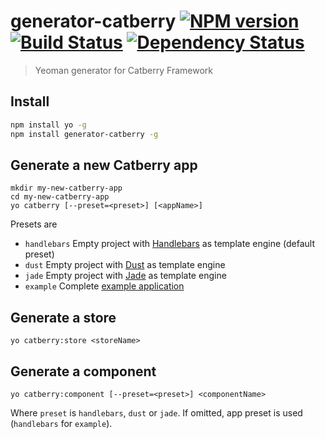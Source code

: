 # generator-catberry [![NPM version][npm-image]][npm-url] [![Build Status][travis-image]][travis-url] [![Dependency Status][daviddm-image]][daviddm-url]
> Yeoman generator for Catberry Framework

## Install
```bash
npm install yo -g
npm install generator-catberry -g
```

## Generate a new Catberry app
```
mkdir my-new-catberry-app
cd my-new-catberry-app
yo catberry [--preset=<preset>] [<appName>]
```
Presets are
* `handlebars` Empty project with [Handlebars](https://github.com/catberry/catberry-handlebars#readme) as template engine
(default preset)
* `dust` Empty project with [Dust](https://github.com/catberry/catberry-dust#readme) as template engine
* `jade` Empty project with [Jade](https://github.com/catberry/catberry-jade#readme) as template engine
* `example` Complete [example application](https://github.com/catberry/catberry-example#readme)

## Generate a store
```
yo catberry:store <storeName>
```

## Generate a component
```
yo catberry:component [--preset=<preset>] <componentName>
```
Where `preset` is `handlebars`, `dust` or `jade`. If omitted, app preset is used (`handlebars` for `example`).

[npm-image]: https://badge.fury.io/js/generator-catberry.svg
[npm-url]: https://npmjs.org/package/generator-catberry
[travis-image]: https://travis-ci.org/catberry/generator-catberry.svg?branch=master
[travis-url]: https://travis-ci.org/catberry/generator-catberry
[daviddm-image]: https://david-dm.org/catberry/generator-catberry.svg?theme=shields.io
[daviddm-url]: https://david-dm.org/catberry/generator-catberry
